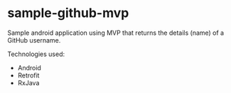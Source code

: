 # sample-github-mvp

Sample android application using MVP that returns the details (name) of a GitHub username.

Technologies used:

* Android
* Retrofit
* RxJava